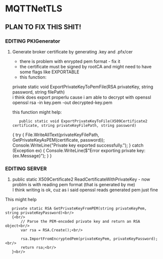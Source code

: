 # MQTTNetTLS


## PLAN TO FIX THIS SHIT!

### EDITING PKIGenerator
1. Generate broker certificate by generating .key and .pfx/cer <br/>
    - there is problem with enrypted pem format - fix it <br/>
    - the certificate must be signed by rootCA and might need to have some flags like EXPORTABLE <br/>
    - this function: <br/>
    
     private static void ExportPrivateKeyToPemFile(RSA privateKey, string password, string filePath) <br/>
    i think does export properlu cause i am able to decrypt with openssl<br/>
    openssl rsa -in key.pem -out decrypted-key.pem<br/>

    
    

    this function might help:<br/>

          public static void ExportPrivateKeyToFile(X509Certificate2 certificate, string privateKeyFilePath, string password)
      {
          try
          {
              File.WriteAllText(privateKeyFilePath, GetPrivateKeyAsPEM(certificate, password));
              Console.WriteLine("Private key exported successfully.");
          }
          catch (Exception ex)
          {
              Console.WriteLine($"Error exporting private key: {ex.Message}");
          }
      }



### EDITING SERVER

1. public static X509Certificate2 ReadCertificateWithPrivateKey - now problm is with reading pem format (that is generated by me)<br/>
I think writing is ok, cuz as i said openssl reads generated pem just fine


This might help<br/>

       private static RSA GetPrivateKeyFromPEM(string privateKeyPem, string privateKeyPassword)<br/>
       {<br/>
           // Parse the PEM-encoded private key and return an RSA object<br/>
           var rsa = RSA.Create();<br/>

           rsa.ImportFromEncryptedPem(privateKeyPem, privateKeyPassword);<br/>
           return rsa;<br/>
       }<br/>